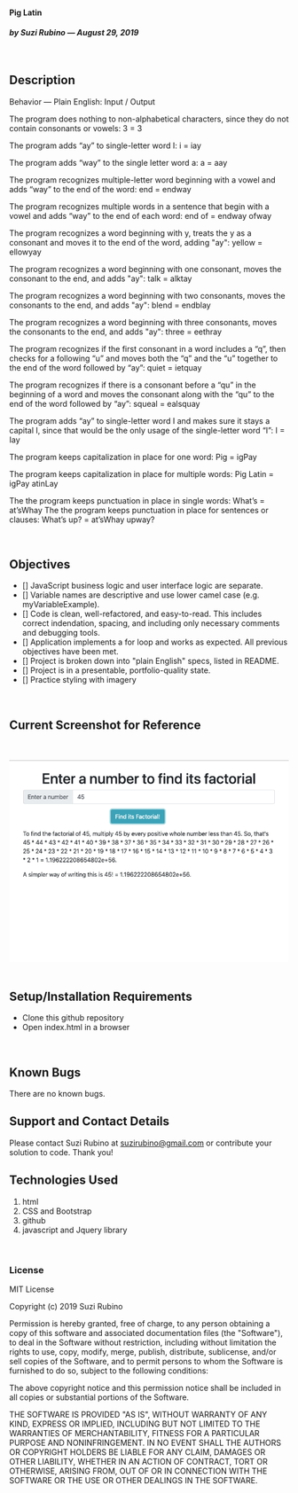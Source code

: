 
#### Pig Latin
#### _**by Suzi Rubino — August 29, 2019**_
<br>

## Description

Behavior — Plain English:	Input	/ Output

The program does nothing to non-alphabetical characters, since they do not contain consonants or vowels:	3 =	3

The program adds “ay” to single-letter word I:	i	= iay

The program adds “way” to the single letter word a:	a =	aay

The program recognizes multiple-letter word beginning with a vowel and adds “way” to the end of the word:	end =	endway

The program recognizes multiple words in a sentence that begin with a vowel and adds “way” to the end of each word:	end of	= endway ofway

The program recognizes a word beginning with y, treats the y as a consonant and moves it to the end of the word, adding "ay":	yellow = ellowyay

The program recognizes a word beginning with one consonant, moves the consonant to the end, and adds "ay":	talk =	alktay

The program recognizes a word beginning with two consonants, moves the consonants to the end, and adds "ay":	blend =	endblay

The program recognizes a word beginning with three consonants, moves the consonants to the end, and adds "ay":	three =	eethray

The program recognizes if the first consonant in a word includes a “q”, then checks for a following “u” and moves both the “q” and the “u” together to the end of the word followed by “ay”:	quiet	= ietquay

The program recognizes if there is a consonant before a “qu” in the beginning of a word and moves the consonant along with the “qu” to the end of the word followed by “ay”:	squeal = ealsquay

The program adds “ay” to single-letter word I and makes sure it stays a capital I, since that would be the only usage of the single-letter word “I”:	I = Iay

The program keeps capitalization in place for one word:	Pig	= igPay

The program keeps capitalization in place for multiple words:	Pig Latin	= igPay atinLay

The the program keeps punctuation in place in single words:	What’s = at’sWhay
The the program keeps punctuation in place for sentences or clauses:	What’s up?	= at’sWhay upway?


<br>

## Objectives
- [] JavaScript business logic and user interface logic are separate.
- [] Variable names are descriptive and use lower camel case (e.g. myVariableExample).
- [] Code is clean, well-refactored, and easy-to-read. This includes correct indendation, spacing, and including only necessary comments and debugging tools.
- [] Application implements a for loop and works as expected.
All previous objectives have been met.
- [] Project is broken down into "plain English" specs, listed in README.
- [] Project is in a presentable, portfolio-quality state.
- [] Practice styling with imagery

<br>

## Current Screenshot for Reference
<br>

![alt text](https://raw.githubusercontent.com/rerun1/factorial/master/img/screenShot8-20-19.png)
<br>
<br>

## Setup/Installation Requirements
* Clone this github repository
* Open index.html in a browser
<br>

## Known Bugs
 There are no known bugs.
 <br>

## Support and Contact Details
Please contact Suzi Rubino at suzirubino@gmail.com or contribute your solution to code. Thank you!
<br>

## Technologies Used
1. html
2. CSS and Bootstrap
3. github
4. javascript and Jquery library

<br>

### License
MIT License

Copyright (c) 2019 Suzi Rubino

Permission is hereby granted, free of charge, to any person obtaining a copy
of this software and associated documentation files (the "Software"), to deal
in the Software without restriction, including without limitation the rights
to use, copy, modify, merge, publish, distribute, sublicense, and/or sell
copies of the Software, and to permit persons to whom the Software is
furnished to do so, subject to the following conditions:

The above copyright notice and this permission notice shall be included in all
copies or substantial portions of the Software.

THE SOFTWARE IS PROVIDED "AS IS", WITHOUT WARRANTY OF ANY KIND, EXPRESS OR
IMPLIED, INCLUDING BUT NOT LIMITED TO THE WARRANTIES OF MERCHANTABILITY,
FITNESS FOR A PARTICULAR PURPOSE AND NONINFRINGEMENT. IN NO EVENT SHALL THE
AUTHORS OR COPYRIGHT HOLDERS BE LIABLE FOR ANY CLAIM, DAMAGES OR OTHER
LIABILITY, WHETHER IN AN ACTION OF CONTRACT, TORT OR OTHERWISE, ARISING FROM,
OUT OF OR IN CONNECTION WITH THE SOFTWARE OR THE USE OR OTHER DEALINGS IN THE
SOFTWARE.

